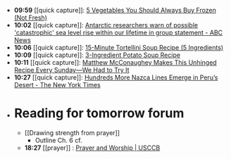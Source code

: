 - **09:59** [[quick capture]]:  [5 Vegetables You Should Always Buy Frozen (Not Fresh)](https://www.simplyrecipes.com/vegetables-to-always-buy-frozen-8743822)
- **10:02** [[quick capture]]:  [Antarctic researchers warn of possible 'catastrophic' sea level rise within our lifetime in group statement - ABC News](https://www.abc.net.au/news/2024-11-22/researchers-warn-of-possible-catastrophic-sea-level-rise/104626804)
- **10:06** [[quick capture]]:  [15-Minute Tortellini Soup Recipe (5 Ingredients)](https://www.simplyrecipes.com/15-minute-tortellini-soup-recipe-8745971)
- **10:09** [[quick capture]]:  [3-Ingredient Potato Soup Recipe](https://www.allrecipes.com/3-ingredient-potato-soup-recipe-8744734)
- **10:11** [[quick capture]]:  [Matthew McConaughey Makes This Unhinged Recipe Every Sunday—We Had to Try It](https://www.allrecipes.com/matthew-mcconaughey-tuna-salad-recipe-8749442)
- **10:27** [[quick capture]]:  [Hundreds More Nazca Lines Emerge in Peru’s Desert - The New York Times](https://www.nytimes.com/2024/11/23/science/nazca-lines-peru-ai.html)
- # Reading for tomorrow forum
	- [[Drawing strength from prayer]]
		- Outline Ch. 6 cf.
	- **18:27** [[prayer]] :  [Prayer and Worship | USCCB](https://www.usccb.org/node/25831#:~:text=go%20and%20pray.%22-,St.,John%20Damascene%2C%20De%20Fide%20Orth.)